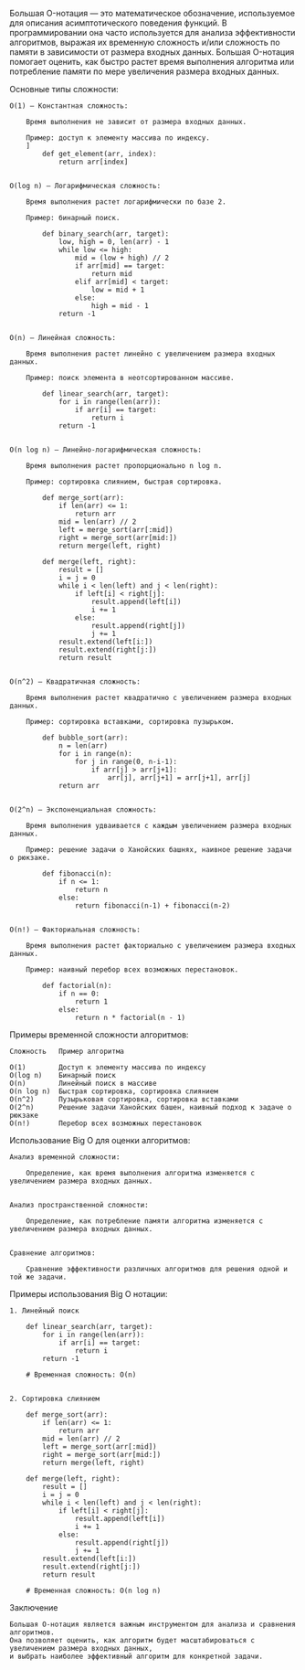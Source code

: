 
Большая O-нотация — это математическое обозначение, используемое для описания асимптотического поведения функций. 
В программировании она часто используется для анализа эффективности алгоритмов, выражая их временную сложность 
и/или сложность по памяти в зависимости от размера входных данных. Большая O-нотация помогает оценить, 
как быстро растет время выполнения алгоритма или потребление памяти по мере увеличения размера входных данных.


Основные типы сложности:

    O(1) — Константная сложность:

        Время выполнения не зависит от размера входных данных.

        Пример: доступ к элементу массива по индексу.
        ]
            def get_element(arr, index):
                return arr[index]

    
    O(log n) — Логарифмическая сложность:
    
        Время выполнения растет логарифмически по базе 2.

        Пример: бинарный поиск.
        
            def binary_search(arr, target):
                low, high = 0, len(arr) - 1
                while low <= high:
                    mid = (low + high) // 2
                    if arr[mid] == target:
                        return mid
                    elif arr[mid] < target:
                        low = mid + 1
                    else:
                        high = mid - 1
                return -1

    
    O(n) — Линейная сложность:
    
        Время выполнения растет линейно с увеличением размера входных данных.

        Пример: поиск элемента в неотсортированном массиве.
        
            def linear_search(arr, target):
                for i in range(len(arr)):
                    if arr[i] == target:
                        return i
                return -1

        
    O(n log n) — Линейно-логарифмическая сложность:
    
        Время выполнения растет пропорционально n log n.

        Пример: сортировка слиянием, быстрая сортировка.
        
            def merge_sort(arr):
                if len(arr) <= 1:
                    return arr
                mid = len(arr) // 2
                left = merge_sort(arr[:mid])
                right = merge_sort(arr[mid:])
                return merge(left, right)
        
            def merge(left, right):
                result = []
                i = j = 0
                while i < len(left) and j < len(right):
                    if left[i] < right[j]:
                        result.append(left[i])
                        i += 1
                    else:
                        result.append(right[j])
                        j += 1
                result.extend(left[i:])
                result.extend(right[j:])
                return result

        
    O(n^2) — Квадратичная сложность:
    
        Время выполнения растет квадратично с увеличением размера входных данных.

        Пример: сортировка вставками, сортировка пузырьком.

            def bubble_sort(arr):
                n = len(arr)
                for i in range(n):
                    for j in range(0, n-i-1):
                        if arr[j] > arr[j+1]:
                            arr[j], arr[j+1] = arr[j+1], arr[j]
                return arr
    

    O(2^n) — Экспоненциальная сложность:
    
        Время выполнения удваивается с каждым увеличением размера входных данных.

        Пример: решение задачи о Ханойских башнях, наивное решение задачи о рюкзаке.
        
            def fibonacci(n):
                if n <= 1:
                    return n
                else:
                    return fibonacci(n-1) + fibonacci(n-2)

        
    O(n!) — Факториальная сложность:
    
        Время выполнения растет факториально с увеличением размера входных данных.

        Пример: наивный перебор всех возможных перестановок.
        
            def factorial(n):
                if n == 0:
                    return 1
                else:
                    return n * factorial(n - 1)

    
Примеры временной сложности алгоритмов:

    Сложность	Пример алгоритма

    O(1)	    Доступ к элементу массива по индексу
    O(log n)	Бинарный поиск
    O(n)	    Линейный поиск в массиве
    O(n log n)	Быстрая сортировка, сортировка слиянием
    O(n^2)	    Пузырьковая сортировка, сортировка вставками
    O(2^n)	    Решение задачи Ханойских башен, наивный подход к задаче о рюкзаке
    O(n!)	    Перебор всех возможных перестановок



Использование Big O для оценки алгоритмов:

    Анализ временной сложности: 
    
        Определение, как время выполнения алгоритма изменяется с увеличением размера входных данных.
    
    
    Анализ пространственной сложности: 
    
        Определение, как потребление памяти алгоритма изменяется с увеличением размера входных данных.
    
    
    Сравнение алгоритмов: 
    
        Сравнение эффективности различных алгоритмов для решения одной и той же задачи.


Примеры использования Big O нотации:

    1. Линейный поиск
        
        def linear_search(arr, target):
            for i in range(len(arr)):
                if arr[i] == target:
                    return i
            return -1
        
        # Временная сложность: O(n)


    2. Сортировка слиянием
        
        def merge_sort(arr):
            if len(arr) <= 1:
                return arr
            mid = len(arr) // 2
            left = merge_sort(arr[:mid])
            right = merge_sort(arr[mid:])
            return merge(left, right)
        
        def merge(left, right):
            result = []
            i = j = 0
            while i < len(left) and j < len(right):
                if left[i] < right[j]:
                    result.append(left[i])
                    i += 1
                else:
                    result.append(right[j])
                    j += 1
            result.extend(left[i:])
            result.extend(right[j:])
            return result
        
        # Временная сложность: O(n log n)


Заключение

    Большая O-нотация является важным инструментом для анализа и сравнения алгоритмов. 
    Она позволяет оценить, как алгоритм будет масштабироваться с увеличением размера входных данных, 
    и выбрать наиболее эффективный алгоритм для конкретной задачи.

